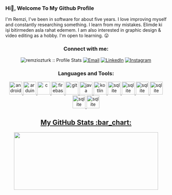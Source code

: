 ### Hi👋, Welcome To My Github Profile

I'm Remzi, I've been in software for about five years. I love improving myself and constantly researching something. I learn from my mistakes. Elimde ki işi bitirmeden asla rahat edemem. I am also interested in graphic design & video editing as a hobby. I'm open to learning. 😛
<h3 align="center">Connect with me:</h3>

<p align="center">
<img src="https://komarev.com/ghpvc/?username=aticiadem&color=green" alt="remziozturk :: Profile Stats"></a>
<a href="mailto:adematicis41@gmail.com"><img alt="Email" src="https://img.shields.io/badge/Email-remziramseyozturk@gmail.com-blue?style=flat&logo=gmail"></a>
<a href="https://www.linkedin.com/in/remzi-%C3%B6zt%C3%BCrk-2454b9226/" target="_blank"><img alt="LinkedIn" src="https://img.shields.io/badge/LinkedIn-@remziozturk-blue?style=flat&logo=linkedin"></a>
<a href="https://www.instagram.com/remzi.ozt/"><img alt="Instagram" src="https://img.shields.io/badge/Instagram-remzi.ozt-black?style=flat-square&logo=instagram"></a>
</p>

<h3 align="center">Languages and Tools:</h3>
<p align="center"> <a href="https://developer.android.com" target="_blank"> 
<img src="https://cdn.worldvectorlogo.com/logos/c--4.svg" alt="android" width="40" height="40"/> </a> <a href="https://www.arduino.cc/" target="_blank"> 
<img src="https://cdn.worldvectorlogo.com/logos/c-1.svg" alt="arduino" width="40" height="40"/> </a> <a href="https://www.cprogramming.com/" target="_blank"> 
<img src="https://cdn.worldvectorlogo.com/logos/css-3.svg" alt="c" width="40" height="40"/> </a> <a href="https://firebase.google.com/" target="_blank"> 
<img src="https://cdn.worldvectorlogo.com/logos/html-1.svg" alt="firebase" width="40" height="40"/> </a> <a href="https://git-scm.com/" target="_blank"> 
<img src="https://cdn.worldvectorlogo.com/logos/javascript-1.svg" alt="git" width="40" height="40"/> </a> <a href="https://www.java.com" target="_blank"> 
<img src="https://cdn.worldvectorlogo.com/logos/atom-4.svg" alt="java" width="40" height="40"/> </a> <a href="https://kotlinlang.org" target="_blank"> 
<img src="https://cdn.worldvectorlogo.com/logos/angular-icon-1.svg" alt="kotlin" width="40" height="40"/> </a> <a href="https://www.sqlite.org/" target="_blank"> 
<img src="https://cdn.worldvectorlogo.com/logos/mysql-6.svg" alt="sqlite" width="40" height="40"/> </a> <a href="https://www.adobe.com/products/xd.html" target="_blank"> 
<img src="https://cdn.worldvectorlogo.com/logos/photoshop-cc-4.svg" alt="sqlite" width="40" height="40"/> </a> <a href="https://www.adobe.com/products/xd.html" target="_blank"> 
<img src="https://cdn.worldvectorlogo.com/logos/after-effects-cc.svg" alt="sqlite" width="40" height="40"/> </a> <a href="https://www.adobe.com/products/xd.html" target="_blank"> 
<img src="https://cdn.worldvectorlogo.com/logos/premiere-cc.svg" alt="sqlite" width="40" height="40"/> </a> <a href="https://www.adobe.com/products/xd.html" target="_blank"> 
<img src="https://cdn.worldvectorlogo.com/logos/webstorm-icon.svg" alt="sqlite" width="40" height="40"/> </a> <a href="https://www.adobe.com/products/xd.html" target="_blank"> 
<img src="https://cdn.worldvectorlogo.com/logos/visual-studio-code-1.svg" alt="sqlite" width="40" height="40"/> </a> <a href="https://www.adobe.com/products/xd.html" target="_blank"> 


<h2 align="center">My GitHub Stats :bar_chart:</h2>
<p align="center">
  <img src="https://github-readme-stats.vercel.app/api?username=remziozturk0&show_icons=true&theme=tokyonight" width="450" height="180">
</p>

[0]: https://www.mobiler.dev/
[1]: https://www.futag.net/
